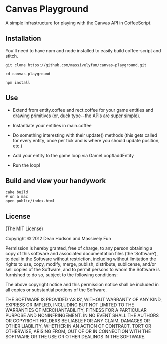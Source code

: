 # Canvas Playground

A simple infrastructure for playing with the Canvas API in CoffeeScript.

## Installation

You'll need to have npm and node installed to easily build coffee-script and stitch.

```
git clone https://github.com/massivelyfun/canvas-playground.git

cd canvas-playground

npm install
```

## Use

* Extend from entity.coffee and rect.coffee for your game entities and
drawing primitives (or, duck type--the APIs are super simple).

* Instantiate your entities in main.coffee

* Do something interesting with their update() methods (this gets
  called for every entity, once per tick and is where you should
  update position, etc.)

* Add your entity to the game loop via GameLoop#addEntity

* Run the loop!

## Build and view your handywork

```
cake build
# on a mac
open public/index.html
```

## License

(The MIT License)

Copyright © 2012 Dean Hudson and Massively Fun

Permission is hereby granted, free of charge, to any person obtaining a copy of this software and associated documentation files (the ‘Software’), to deal in the Software without restriction, including without limitation the rights to use, copy, modify, merge, publish, distribute, sublicense, and/or sell copies of the Software, and to permit persons to whom the Software is furnished to do so, subject to the following conditions:

The above copyright notice and this permission notice shall be included in all copies or substantial portions of the Software.

THE SOFTWARE IS PROVIDED ‘AS IS’, WITHOUT WARRANTY OF ANY KIND, EXPRESS OR IMPLIED, INCLUDING BUT NOT LIMITED TO THE WARRANTIES OF MERCHANTABILITY, FITNESS FOR A PARTICULAR PURPOSE AND NONINFRINGEMENT. IN NO EVENT SHALL THE AUTHORS OR COPYRIGHT HOLDERS BE LIABLE FOR ANY CLAIM, DAMAGES OR OTHER LIABILITY, WHETHER IN AN ACTION OF CONTRACT, TORT OR OTHERWISE, ARISING FROM, OUT OF OR IN CONNECTION WITH THE SOFTWARE OR THE USE OR OTHER DEALINGS IN THE SOFTWARE.